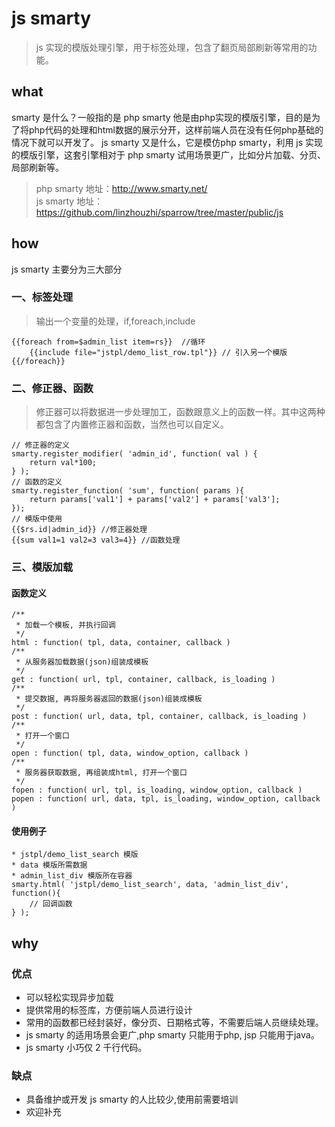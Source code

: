 # js smarty
> js 实现的模版处理引擎，用于标签处理，包含了翻页局部刷新等常用的功能。  

## what
smarty 是什么？一般指的是 php smarty 他是由php实现的模版引擎，目的是为了将php代码的处理和html数据的展示分开，这样前端人员在没有任何php基础的情况下就可以开发了。
js smarty 又是什么，它是模仿php smarty，利用 js 实现的模版引擎，这套引擎相对于 php smarty 试用场景更广，比如分片加载、分页、局部刷新等。   
> php smarty 地址：http://www.smarty.net/   
js smarty 地址：https://github.com/linzhouzhi/sparrow/tree/master/public/js

## how
js smarty 主要分为三大部分
### 一、标签处理
> 输出一个变量的处理，if,foreach,include    

```
{{foreach from=$admin_list item=rs}}  //循环
	{{include file="jstpl/demo_list_row.tpl"}} // 引入另一个模版
{{/foreach}}
```
### 二、修正器、函数
> 修正器可以将数据进一步处理加工，函数跟意义上的函数一样。其中这两种都包含了内置修正器和函数，当然也可以自定义。    

```
// 修正器的定义
smarty.register_modifier( 'admin_id', function( val ) {
    return val*100;
} );
// 函数的定义
smarty.register_function( 'sum', function( params ){
    return params['val1'] + params['val2'] + params['val3'];
});
// 模版中使用
{{$rs.id|admin_id}} //修正器处理
{{sum val1=1 val2=3 val3=4}} //函数处理
```
### 三、模版加载
#### 函数定义
```
/**
 * 加载一个模板, 并执行回调
 */
html : function( tpl, data, container, callback )
/**
 * 从服务器加载数据(json)组装成模板
 */
get : function( url, tpl, container, callback, is_loading )
/**
 * 提交数据, 再将服务器返回的数据(json)组装成模板
 */
post : function( url, data, tpl, container, callback, is_loading )
/**
 * 打开一个窗口
 */
open : function( tpl, data, window_option, callback )
/**
 * 服务器获取数据, 再组装成html, 打开一个窗口
 */
fopen : function( url, tpl, is_loading, window_option, callback )
popen : function( url, data, tpl, is_loading, window_option, callback )
```
#### 使用例子
```
* jstpl/demo_list_search 模版
* data 模版所需数据
* admin_list_div 模版所在容器
smarty.html( 'jstpl/demo_list_search', data, 'admin_list_div', function(){
    // 回调函数
} );
```
## why
### 优点
* 可以轻松实现异步加载
* 提供常用的标签库，方便前端人员进行设计
* 常用的函数都已经封装好，像分页、日期格式等，不需要后端人员继续处理。
* js smarty 的适用场景会更广,php smarty 只能用于php, jsp 只能用于java。
* js smarty 小巧仅 2 千行代码。

### 缺点
* 具备维护或开发 js smarty 的人比较少,使用前需要培训
* 欢迎补充
